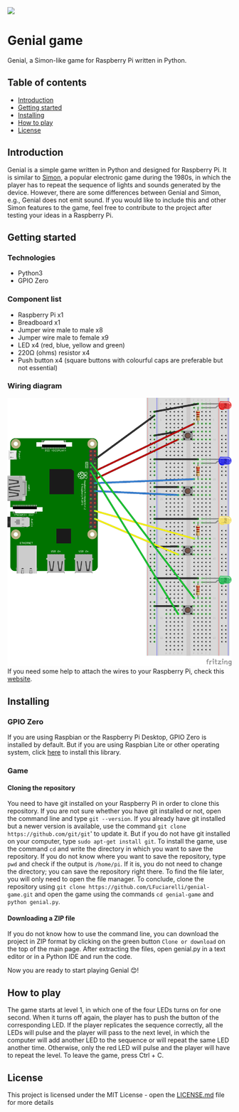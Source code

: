 ![](https://img.shields.io/github/license/LFuciarelli/genial-game)
# Genial game
Genial, a Simon-like game for Raspberry Pi written in Python.
## Table of contents
* [Introduction](#introduction)
* [Getting started](#getting-started)
* [Installing](#installing)
* [How to play](#how-to-play)
* [License](#license)
## Introduction
Genial is a simple game written in Python and designed for Raspberry Pi. It is similar to [Simon](https://en.wikipedia.org/wiki/Simon_(game)), a popular electronic game during the 1980s, in which the player has to repeat the sequence of lights and sounds generated by the device. However, there are some differences between Genial and Simon, e.g., Genial does not emit sound. If you would like to include this and other Simon features to the game, feel free to contribute to the project after testing your ideas in a Raspberry Pi.
## Getting started
### Technologies
- Python3
- GPIO Zero
### Component list
- Raspberry Pi x1
- Breadboard x1
- Jumper wire male to male x8
- Jumper wire male to female x9
- LED x4 (red, blue, yellow and green)
- 220Ω (ohms) resistor x4
- Push button x4 (square buttons with colourful caps are preferable but not essential)
### Wiring diagram
![](images/genialgame4_bb.png)
If you need some help to attach the wires to your Raspberry Pi, check this [website](https://pinout.xyz/).
## Installing
### GPIO Zero
If you are using Raspbian or the Raspberry Pi Desktop, GPIO Zero is installed by default. But if you are using Raspbian Lite or other operating system, click [here](https://gpiozero.readthedocs.io/en/stable/installing.html) to install this library.
### Game
#### Cloning the repository
You need to have git installed on your Raspberry Pi in order to clone this repository. If you are not sure whether you have git installed or not, open the command line and type `git --version`. 
If you already have git installed but a newer version is available, use the command `git clone https://github.com/git/git`' to update it.
But if you do not have git installed on your computer, type `sudo apt-get install git`.
To install the game, use the command `cd` and write the directory in which you want to save the repository. If you do not know where you want to save the repository, type `pwd` and check if the output is `/home/pi`. If it is, you do not need to change the directory; you can save the repository right there. To find the file later, you will only need to open the file manager.
To conclude, clone the repository using `git clone https://github.com/LFuciarelli/genial-game.git` and open the game using the commands `cd genial-game` and `python genial.py`.
#### Downloading a ZIP file
If you do not know how to use the command line, you can download the project in ZIP format by clicking on the green button `Clone or download` on the top of the main page. After extracting the files, open genial.py in a text editor or in a Python IDE and run the code.

Now you are ready to start playing Genial :blush:!
## How to play
The game starts at level 1, in which one of the four LEDs turns on for one second. When it turns off again, the player has to push the button of the corresponding LED. If the player replicates the sequence correctly, all the LEDs will pulse and the player will pass to the next level, in which the computer will add another LED to the sequence or will repeat the same LED another time. Otherwise, only the red LED will pulse and the player will have to repeat the level. To leave the game, press Ctrl + C.
## License
This project is licensed under the MIT License - open the [LICENSE.md](https://github.com/LFuciarelli/genial-game/blob/master/LICENSE.md) file for more details
